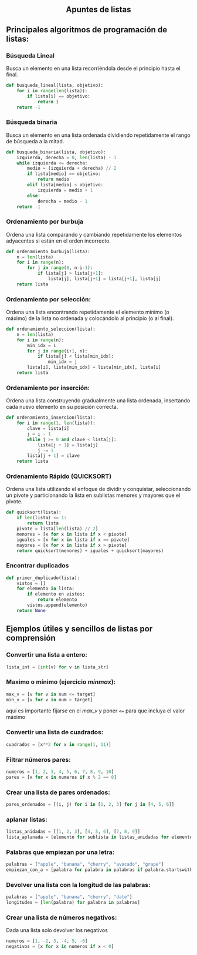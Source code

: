 <h2 align= 'center'>Apuntes de listas</h2>

## Principales algoritmos de programación de listas:

### Búsqueda Lineal
Busca un elemento en una lista recorriéndola desde el principio hasta el final.

```python
def busqueda_lineal(lista, objetivo):
    for i in range(len(lista)):
        if lista[i] == objetivo:
            return i
    return -1 
```
### Búsqueda binaria
Busca un elemento en una lista ordenada dividiendo repetidamente el rango de búsqueda a la mitad.

```python
def busqueda_binaria(lista, objetivo):
    izquierda, derecha = 0, len(lista) - 1
    while izquierda <= derecha:
        medio = (izquierda + derecha) // 2
        if lista[medio] == objetivo:
            return medio
        elif lista[medio] < objetivo:
            izquierda = medio + 1
        else:
            derecha = medio - 1
    return -1
```
### Ordenamiento por burbuja

Ordena una lista comparando y cambiando repetidamente los elementos adyacentes si están en el orden incorrecto.

```python
def ordenamiento_burbuja(lista):
    n = len(lista)
    for i in range(n):
        for j in range(0, n-i-1):
            if lista[j] > lista[j+1]:
                lista[j], lista[j+1] = lista[j+1], lista[j]
    return lista
```

### Ordenamiento por selección:
Ordena una lista encontrando repetidamente el elemento mínimo (o máximo) de la lista no ordenada y colocándolo al principio (o al final).

```python
def ordenamiento_seleccion(lista):
    n = len(lista)
    for i in range(n):
        min_idx = i
        for j in range(i+1, n):
            if lista[j] < lista[min_idx]:
                min_idx = j
        lista[i], lista[min_idx] = lista[min_idx], lista[i]
    return lista

```

### Ordenamiento por inserción:

Ordena una lista construyendo gradualmente una lista ordenada, insertando cada nuevo elemento en su posición correcta.
```python
def ordenamiento_insercion(lista):
    for i in range(1, len(lista)):
        clave = lista[i]
        j = i - 1
        while j >= 0 and clave < lista[j]:
            lista[j + 1] = lista[j]
            j -= 1
        lista[j + 1] = clave
    return lista
```

### Ordenamiento Rápido (QUICKSORT)

Ordena una lista utilizando el enfoque de dividir y conquistar, seleccionando un pivote y particionando la lista en sublistas menores y mayores que el pivote.

```python
def quicksort(lista):
    if len(lista) <= 1:
        return lista
    pivote = lista[len(lista) // 2]
    menores = [x for x in lista if x < pivote]
    iguales = [x for x in lista if x == pivote]
    mayores = [x for x in lista if x > pivote]
    return quicksort(menores) + iguales + quicksort(mayores)
```

### Encontrar duplicados

```python
def primer_duplicado(lista):
    vistos = []
    for elemento in lista:
        if elemento en vistos:
            return elemento
        vistos.append(elemento)
    return None

```

## Ejemplos útiles y sencillos de listas por comprensión

### Convertir una lista a entero:

```python
lista_int = [int(v) for v in lista_str]
```

### Maximo o mínimo (ejercicio *minmax*):
```python
max_v = [v for v in num <= target]
min_v = [v for v in num > target]
```
aquí es importante fijarse en el *max_v* y poner ```<=``` para que incluya el valor máximo

### Convertir una lista de cuadrados:

```python
cuadrados = [x**2 for x in range(1, 11)]
```

### Filtrar números pares:
```python
numeros = [1, 2, 3, 4, 5, 6, 7, 8, 9, 10]
pares = [x for x in numeros if x % 2 == 0]
```

### Crear una lista de pares ordenados:

```python
pares_ordenados = [(i, j) for i in [1, 2, 3] for j in [4, 5, 6]]
```

### aplanar listas:

```python
listas_anidadas = [[1, 2, 3], [4, 5, 6], [7, 8, 9]]
lista_aplanada = [elemento for sublista in listas_anidadas for elemento in sublista]
```

### Palabras que empiezan por una letra:

```python
palabras = ["apple", "banana", "cherry", "avocado", "grape"]
empiezan_con_a = [palabra for palabra in palabras if palabra.startswith('a')]
```

### Devolver una lista con la longitud de las palabras:

```python
palabras = ["apple", "banana", "cherry", "date"]
longitudes = [len(palabra) for palabra in palabras]
```


### Crear una lista de números negativos:

Dada una lista solo devolver los negativos
```python
numeros = [1, -2, 3, -4, 5, -6]
negativos = [x for x in numeros if x < 0]

```
